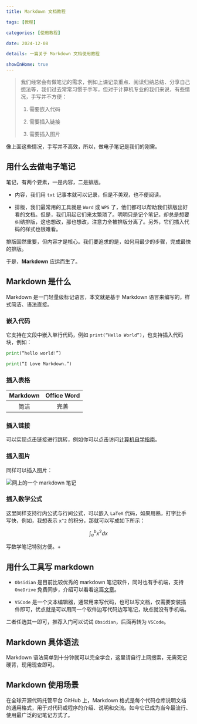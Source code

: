 ```yaml
---
title: Markdown 文档教程

tags: [教程]

categories: [使用教程]

date: 2024-12-08

details: 一篇关于 Markdown 文档使用教程

showInHome: true
---
```



> 我们经常会有做笔记的需求，例如上课记录重点、阅读归纳总结、分享自己想法等，我们过去常常习惯于手写，但对于计算机专业的我们来说，有些情况，手写并不方便：
>
> 1. 需要嵌入代码
>
> 2. 需要插入链接
>
> 3. 需要插入图片

像上面这些情况，手写并不高效，所以，做电子笔记是我们的刚需。

## 用什么去做电子笔记

笔记，有两个要素，一是内容，二是排版。

- 内容，我们用 `txt` 记事本就可以记录，但是不美观，也不便阅读。

- 排版，我们最常用的工具就是 `Word` 或 `WPS` 了，他们都可以帮助我们排版出好看的文档。但是，我们用起它们来太繁琐了。明明只是记个笔记，却总是想要纠结排版，这也想改，那也想改，注意力全被排版分离了。另外，它们插入代码的样式也很难看。

排版固然重要，但内容才是核心。我们要追求的是，如何用最少的步骤，完成最快的排版。

于是，**Markdown** 应运而生了。

## Markdown 是什么

Markdown 是一门轻量级标记语言，本文就是基于 Markdown 语言来编写的，样式简洁、语法直接。

### 嵌入代码

它支持在文段中嵌入单行代码，例如 `print(“Hello World”)`，也支持插入代码块，例如：

```python
print(“hello world!”)

print(“I Love Markdown.”)
```

### 插入表格

| Markdown | Office Word |
| :------: | :---------: |
|    简洁    |     完善      |

### 插入链接

可以实现点击链接进行跳转，例如你可以点击访问[计算机自学指南](https://csdiy.wiki/)。

### 插入图片

同样可以插入图片：

![网上的一个 markdown 笔记](\static\image.png)

### 插入数学公式

这里同样支持行内公式与行间公式，可以嵌入 `LaTeX` 代码，如果用熟，打字比手写快，例如，我想表示 ``x^2`` 的积分，那就可以写成如下所示：

$$
\int_a^b x^2 dx
$$

写数学笔记特别方便。+

## 用什么工具写 markdown

- `Obsidian` 是目前比较优秀的 markdown 笔记软件，同时也有手机端，支持 `OneDrive` 免费同步，介绍可以看看这篇[文章](https://zhuanlan.zhihu.com/p/657343154?utm_psn=1849129808342163456)。

- `VSCode` 是一个文本编辑器，通常用来写代码，也可以写文档，仅需要安装插件即可，优点就是可以用同一个软件边写代码边写笔记，缺点就没有手机端。

二者任选其一即可，推荐入门可以试试 `Obsidian`，后面再转为 `VSCode`。

## Markdown 具体语法

Markdown 语法简单到十分钟就可以完全学会，这里请自行上网搜索，无需死记硬背，现用现查即可。

## Markdown 使用场景

在全球开源代码托管平台 GitHub 上，Markdown 格式是每个代码仓库说明文档的通用格式，用于对代码或程序的介绍、说明和交流。如今它已成为当今最流行、使用最广泛的记笔记方式了。
